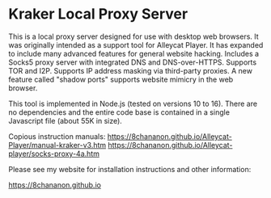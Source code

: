 # Kraker Local Proxy Server

This is a local proxy server designed for use with desktop web browsers. It was originally intended as a support tool for Alleycat Player. It has expanded to include many advanced features for general website hacking. Includes a Socks5 proxy server with integrated DNS and DNS-over-HTTPS. Supports TOR and I2P. Supports IP address masking via third-party proxies. A new feature called "shadow ports" supports website mimicry in the web browser.

This tool is implemented in Node.js (tested on versions 10 to 16). There are no dependencies and the entire code base is contained in a single Javascript file (about 55K in size).

Copious instruction manuals:
https://8chananon.github.io/Alleycat-Player/manual-kraker-v3.htm
https://8chananon.github.io/Alleycat-player/socks-proxy-4a.htm

Please see my website for installation instructions and other information:

https://8chananon.github.io
